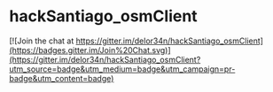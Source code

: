 # hackSantiago_osmClient

[![Join the chat at https://gitter.im/delor34n/hackSantiago_osmClient](https://badges.gitter.im/Join%20Chat.svg)](https://gitter.im/delor34n/hackSantiago_osmClient?utm_source=badge&utm_medium=badge&utm_campaign=pr-badge&utm_content=badge)
